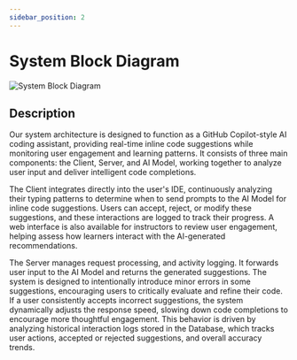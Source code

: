 ```yaml
---
sidebar_position: 2
---
```


# System Block Diagram

![System Block Diagram](/assets/images/block-diagram.png)

## Description

Our system architecture is designed to function as a GitHub Copilot-style AI coding assistant, providing real-time inline code suggestions while monitoring user engagement and learning patterns. It consists of three main components: the Client, Server, and AI Model, working together to analyze user input and deliver intelligent code completions.

The Client integrates directly into the user's IDE, continuously analyzing their typing patterns to determine when to send prompts to the AI Model for inline code suggestions. Users can accept, reject, or modify these suggestions, and these interactions are logged to track their progress. A web interface is also available for instructors to review user engagement, helping assess how learners interact with the AI-generated recommendations.

The Server manages request processing, and activity logging. It forwards user input to the AI Model and returns the generated suggestions. The system is designed to intentionally introduce minor errors in some suggestions, encouraging users to critically evaluate and refine their code. If a user consistently accepts incorrect suggestions, the system dynamically adjusts the response speed, slowing down code completions to encourage more thoughtful engagement. This behavior is driven by analyzing historical interaction logs stored in the Database, which tracks user actions, accepted or rejected suggestions, and overall accuracy trends.
